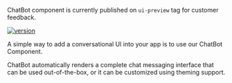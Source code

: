 ChatBot component is currently published on `ui-preview` tag for customer feedback.

[![version](https://img.shields.io/npm/v/@aws-amplify/ui-react/ui-preview.svg)](https://www.npmjs.com/package/@aws-amplify/ui-react)

A simple way to add a conversational UI into your app is to use our ChatBot Component.

ChatBot automatically renders a complete chat messaging interface that can be used out-of-the-box, or it can be customized using theming support.

<inline-fragment src=~/ui/interactions/fragments/web/chatbot/installation.md></inline-fragment>

<inline-fragment src="~/ui/interactions/fragments/web/chatbot/usage.md"></inline-fragment>

<inline-fragment src="~/ui/interactions/fragments/web/chatbot/customization.md"></inline-fragment>

<inline-fragment src="~/ui/interactions/fragments/web/chatbot/migration.md">